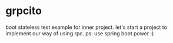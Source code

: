 # grpcito
boot stateless test example for inner project.
let's start a project to implement our way of using rpc.
ps: use spring boot power :)